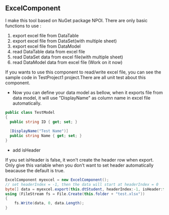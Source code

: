 ## ExcelComponent

I make this tool based on NuGet package NPOI.
There are only basic functions to use :
1. export excel file from DataTable
2. export excel file from DataSet(with multiple sheet)
3. export excel file from DataModel
4. read DataTable data from excel file
5. read DataSet data from excel file(with multiple sheet)
6. read DataModel data from excel file (Work on it now)

If you wants to use this component to read/write excel file, you can see the sample code in TestProject1 project.There are all unit test about this component.

* Now you can define your data model as bellow, when it exports file from data model, it will use "DisplayName" as column name in excel file automatically.

```csharp
public class TestModel
{
  public string ID { get; set; }
  
  [DisplayName("Test Name")]
  public string Name { get; set; }
}
```


* add isHeader

If you set isHeader is false, it won't create the header row when export. 
Only give this variable when you don't want to set header automatically beacause the default is true.

```csharp
ExcelComponent myexcel = new ExcelComponent();
// set headerIndex = -1, then the data will start at headerIndex = 0
byte[] data = myexcel.export(this.dtStudent, headerIndex:-1, isHeader:false);
using (FileStream fs = File.Create(this.folder + "test.xlsx"))
{
    fs.Write(data, 0, data.Length);
}
```
